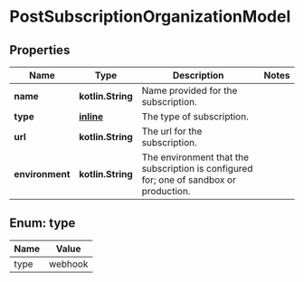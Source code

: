 
# PostSubscriptionOrganizationModel

## Properties
Name | Type | Description | Notes
------------ | ------------- | ------------- | -------------
**name** | **kotlin.String** | Name provided for the subscription. | 
**type** | [**inline**](#Type) | The type of subscription. | 
**url** | **kotlin.String** | The url for the subscription. | 
**environment** | **kotlin.String** | The environment that the subscription is configured for; one of sandbox or production. | 


<a name="Type"></a>
## Enum: type
Name | Value
---- | -----
type | webhook



